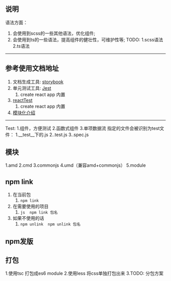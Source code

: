 ## 说明

   语法方面：

1. 会使用到scss的一些其他语法，优化组件;
2. 会使用到ts的一些语法，提高组件的健壮性，可维护性等;
TODO: 1.scss语法2.ts语法

----------

## 参考使用文档地址

1. 文档生成工具: [storybook](https://storybook.js.org/)
2. 单元测试工具: [Jest](https://www.jestjs.cn/docs/getting-started)
   1. create react app 内置
3. [reactTest](https://github.com/testing-library/react-testing-library)
   1. create react app 内置
4. [模块化介绍](https://juejin.cn/post/6844903576309858318)

--------------

Test:
   1.组件，方便测试
   2.函数式组件
   3.单项数据流
   指定的文件会被识别为test文件：
      1.__test__下的.js
      2..test.js
      3..spec.js

## 模块

   1.amd
   2.cmd
   3.commonjs
   4.umd（兼容amd+commonjs）
   5.module

## npm link

   1. 在当前包
      1. ```npm link```
   2. 在需要使用的项目
      1. ```js  npm link 包名```
   3. 如果不使用的话
      1. ```npm unlink  npm unlink 包名```

## npm发版

   
## 打包
   1.使用tsc 打包成es6 module
   2.使用less 将css单独打包出来
   3.TODO: 分包方案